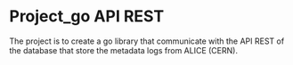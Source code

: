 # Project_go API REST 


The project is to create a go library that communicate with the API REST of the database that store the metadata logs from ALICE (CERN).

